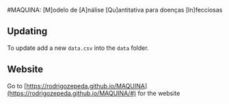 #MAQUINA: [M]odelo de [A]nálise [Qu]antitativa para doenças [In]fecciosas 

## Updating

To update add a new `data.csv` into the `data` folder. 

## Website

Go to [https://rodrigozepeda.github.io/MAQUINA](https://rodrigozepeda.github.io/MAQUINA/#) for the website